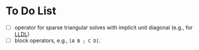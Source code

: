 # To Do List

- [ ] operator for sparse triangular solves with implicit unit diagonal
      (e.g., for [LLDL](https://github.com/optimizers/lldl))
- [ ] block operators, e.g., `[A B ; C D]`.
